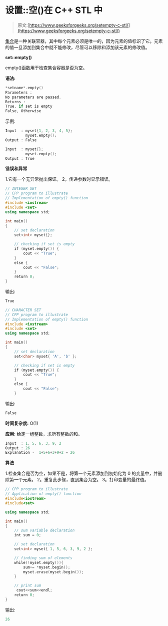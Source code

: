 # 设置::空()在 C++ STL 中

> 原文:[https://www.geeksforgeeks.org/setempty-c-stl/](https://www.geeksforgeeks.org/setempty-c-stl/)

[集合](https://www.geeksforgeeks.org/set-in-cpp-stl/)是一种关联容器，其中每个元素必须是唯一的，因为元素的值标识了它。元素的值一旦添加到集合中就不能修改，尽管可以移除和添加该元素的修改值。

**set::empty()**

empty()函数用于检查集合容器是否为空。

**语法:**

```cpp
*setname*.empty()
Parameters :
No parameters are passed.
Returns :
True, if set is empty
False, Otherwise

```

示例:

```cpp
Input  : myset{1, 2, 3, 4, 5};
         myset.empty();
Output : False

Input  : myset{};
         myset.empty();
Output : True

```

**错误和异常**

1.它有一个无异常抛出保证。
2。传递参数时显示错误。

```cpp
// INTEGER SET
// CPP program to illustrate
// Implementation of empty() function
#include <iostream>
#include <set>
using namespace std;

int main()
{
    // set declaration
    set<int> myset{};

    // checking if set is empty
    if (myset.empty()) {
        cout << "True";
    }
    else {
        cout << "False";
    }
    return 0;
}
```

输出:

```cpp
True

```

```cpp
// CHARACTER SET
// CPP program to illustrate
// Implementation of empty() function
#include <iostream>
#include <set>
using namespace std;

int main()
{
    // set declaration
    set<char> myset{ 'A', 'b' };

    // checking if set is empty
    if (myset.empty()) {
        cout << "True";
    }
    else {
        cout << "False";
    }
```

输出:

```cpp
False

```

**时间复杂度:** O(1)

**应用:**
给定一组整数，求所有整数的和。

```cpp
Input  : 1, 5, 6, 3, 9, 2
Output : 26
Explanation -  1+5+6+3+9+2 = 26
```

**算法**

1.检查集合是否为空，如果不是，将第一个元素添加到初始化为 0 的变量中，并删除第一个元素。
2。重复此步骤，直到集合为空。
3。打印变量的最终值。

```cpp
// CPP program to illustrate
// Application of empty() function
#include<iostream>
#include<set>

using namespace std;

int main()
{
    // sum variable declaration
    int sum = 0;

    // set declaration
    set<int> myset{ 1, 5, 6, 3, 9, 2 };

    // finding sum of elements
    while(!myset.empty()){
        sum+= *myset.begin();
        myset.erase(myset.begin());
    }

    // print sum
     cout<<sum<<endl;
    return 0;
}
```

输出:

```cpp
26

```